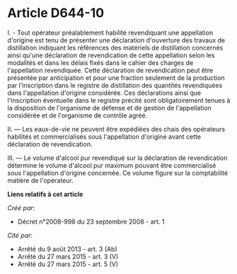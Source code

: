 # Article D644-10

I. - Tout opérateur préalablement habilité revendiquant une appellation d'origine est tenu de présenter une déclaration
d'ouverture des travaux de distillation indiquant les références des matériels de distillation concernés ainsi qu'une
déclaration de revendication de cette appellation selon les modalités et dans les délais fixés dans le cahier des charges de
l'appellation revendiquée. Cette déclaration de revendication peut être présentée par anticipation et pour une fraction
seulement de la production par l'inscription dans le registre de distillation des quantités revendiquées dans l'appellation
d'origine considérée. Ces déclarations ainsi que l'inscription éventuelle dans le registre précité sont obligatoirement
tenues à la disposition de l'organisme de défense et de gestion de l'appellation considérée et de l'organisme de contrôle
agréé.

II. ― Les eaux-de-vie ne peuvent être expédiées des chais des opérateurs habilités et commercialisés sous l'appellation
d'origine avant cette déclaration de revendication.

III. ― Le volume d'alcool pur revendiqué sur la déclaration de revendication détermine le volume d'alcool pur maximum pouvant
être commercialisé sous l'appellation d'origine concernée. Ce volume figure sur la comptabilité matière de l'opérateur.

**Liens relatifs à cet article**

_Créé par_:

  - Décret n°2008-998 du 23 septembre 2008 - art. 1

_Cité par_:

  - Arrêté du 9 août 2013 - art. 3 (Ab)
  - Arrêté du 27 mars 2015 - art. 3 (V)
  - Arrêté du 27 mars 2015 - art. 5 (V)
